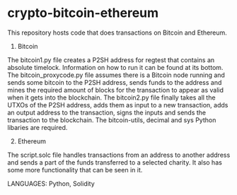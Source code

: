 # crypto-bitcoin-ethereum
This repository hosts code that does transactions on Bitcoin and Ethereum.

1. Bitcoin

The bitcoin1.py file creates a P2SH address for regtest that contains an absolute timelock. Information on how to run it can be found at its bottom.
The bitcoin_proxycode.py file assumes there is a Bitcoin node running and sends some bitcoin to the P2SH address, sends funds to the address and mines the required amount of blocks for the transaction to appear as valid when it gets into the blockchain.
The bitcoin2.py file finally takes all the UTXOs of the P2SH address, adds them as input to a new transaction, adds an output address to the transaction, signs the inputs and sends the transaction to the blockchain.
The bitcoin-utils, decimal and sys Python libaries are required.

2. Ethereum

The script.solc file handles transactions from an address to another address and sends a part of the funds transferred to a selected charity. It also has some more functionality that can be seen in it.

LANGUAGES:
Python, Solidity
